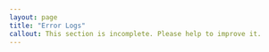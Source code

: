 ```yaml
---
layout: page
title: "Error Logs"
callout: This section is incomplete. Please help to improve it.
---
```

